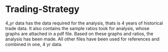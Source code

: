 # Trading-Strategy
4_yr data has the data required for the analysis, thats is 4 years of historical trade data. It also contains the sample ratios took for analysis, whose graphs are attached in a pdf file. Based on these graphs and ratios, the analysis has been made. 
All other files have been used for references and combined in one, 4 yr data.
